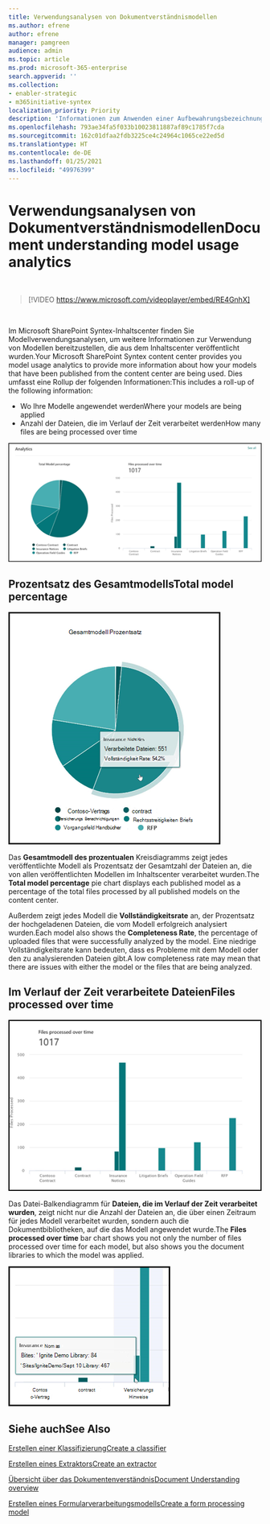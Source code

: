 ```yaml
---
title: Verwendungsanalysen von Dokumentverständnismodellen
ms.author: efrene
author: efrene
manager: pamgreen
audience: admin
ms.topic: article
ms.prod: microsoft-365-enterprise
search.appverid: ''
ms.collection:
- enabler-strategic
- m365initiative-syntex
localization_priority: Priority
description: 'Informationen zum Anwenden einer Aufbewahrungsbezeichnung auf ein Dokumentverständnismodell '
ms.openlocfilehash: 793ae34fa5f033b10023811887af89c1785f7cda
ms.sourcegitcommit: 162c01dfaa2fdb3225ce4c24964c1065ce22ed5d
ms.translationtype: HT
ms.contentlocale: de-DE
ms.lasthandoff: 01/25/2021
ms.locfileid: "49976399"
---
```

# <a name="document-understanding-model-usage-analytics"></a><span data-ttu-id="418b7-103">Verwendungsanalysen von Dokumentverständnismodellen</span><span class="sxs-lookup"><span data-stu-id="418b7-103">Document understanding model usage analytics</span></span>

</br>

> [!VIDEO https://www.microsoft.com/videoplayer/embed/RE4GnhX]  

</br>


<span data-ttu-id="418b7-104">Im Microsoft SharePoint Syntex-Inhaltscenter finden Sie Modellverwendungsanalysen, um weitere Informationen zur Verwendung von Modellen bereitzustellen, die aus dem Inhaltscenter veröffentlicht wurden.</span><span class="sxs-lookup"><span data-stu-id="418b7-104">Your Microsoft SharePoint Syntex content center provides you model usage analytics to provide more information about how your models that have been published from the content center are being used.</span></span> <span data-ttu-id="418b7-105">Dies umfasst eine Rollup der folgenden Informationen:</span><span class="sxs-lookup"><span data-stu-id="418b7-105">This includes a roll-up of the following information:</span></span>

- <span data-ttu-id="418b7-106">Wo Ihre Modelle angewendet werden</span><span class="sxs-lookup"><span data-stu-id="418b7-106">Where your models are being applied</span></span>
- <span data-ttu-id="418b7-107">Anzahl der Dateien, die im Verlauf der Zeit verarbeitet werden</span><span class="sxs-lookup"><span data-stu-id="418b7-107">How many files are being processed over time</span></span>

 ![Modellanalyse](../media/content-understanding/model-analytics.png) </br>

## <a name="total-model-percentage"></a><span data-ttu-id="418b7-109">Prozentsatz des Gesamtmodells</span><span class="sxs-lookup"><span data-stu-id="418b7-109">Total model percentage</span></span>

   ![Prozentsatz des Gesamtmodells](../media/content-understanding/total-model-percentage.png) </br>

<span data-ttu-id="418b7-111">Das **Gesamtmodell des prozentualen** Kreisdiagramms zeigt jedes veröffentlichte Modell als Prozentsatz der Gesamtzahl der Dateien an, die von allen veröffentlichten Modellen im Inhaltscenter verarbeitet wurden.</span><span class="sxs-lookup"><span data-stu-id="418b7-111">The **Total model percentage** pie chart displays each published model as a percentage of the total files processed by all published models on the content center.</span></span>

<span data-ttu-id="418b7-112">Außerdem zeigt jedes Modell die **Vollständigkeitsrate** an, der Prozentsatz der hochgeladenen Dateien, die vom Modell erfolgreich analysiert wurden.</span><span class="sxs-lookup"><span data-stu-id="418b7-112">Each model also shows the **Completeness Rate**, the percentage of uploaded files that were successfully analyzed by the model.</span></span> <span data-ttu-id="418b7-113">Eine niedrige Vollständigkeitsrate kann bedeuten, dass es Probleme mit dem Modell oder den zu analysierenden Dateien gibt.</span><span class="sxs-lookup"><span data-stu-id="418b7-113">A low completeness rate may mean that there are issues with either the model or the files that are being analyzed.</span></span>

## <a name="files-processed-over-time"></a><span data-ttu-id="418b7-114">Im Verlauf der Zeit verarbeitete Dateien</span><span class="sxs-lookup"><span data-stu-id="418b7-114">Files processed over time</span></span>

   ![Verarbeitete Dateien](../media/content-understanding/files-processed-over-time.png) </br>

<span data-ttu-id="418b7-116">Das Datei-Balkendiagramm für **Dateien, die im Verlauf der Zeit verarbeitet wurden**, zeigt nicht nur die Anzahl der Dateien an, die über einen Zeitraum für jedes Modell verarbeitet wurden, sondern auch die Dokumentbibliotheken, auf die das Modell angewendet wurde.</span><span class="sxs-lookup"><span data-stu-id="418b7-116">The **Files processed over time** bar chart shows you not only the number of files processed over time for each model, but also shows you the document libraries to which the model was applied.</span></span>

   ![Balkendiagramm](../media/content-understanding/bar-chart-models.png) </br>

## <a name="see-also"></a><span data-ttu-id="418b7-118">Siehe auch</span><span class="sxs-lookup"><span data-stu-id="418b7-118">See Also</span></span>
[<span data-ttu-id="418b7-119">Erstellen einer Klassifizierung</span><span class="sxs-lookup"><span data-stu-id="418b7-119">Create a classifier</span></span>](create-a-classifier.md)

[<span data-ttu-id="418b7-120">Erstellen eines Extraktors</span><span class="sxs-lookup"><span data-stu-id="418b7-120">Create an extractor</span></span>](create-an-extractor.md)

[<span data-ttu-id="418b7-121">Übersicht über das Dokumentenverständnis</span><span class="sxs-lookup"><span data-stu-id="418b7-121">Document Understanding overview</span></span>](document-understanding-overview.md)

[<span data-ttu-id="418b7-122">Erstellen eines Formularverarbeitungsmodells</span><span class="sxs-lookup"><span data-stu-id="418b7-122">Create a form processing model</span></span>](create-a-form-processing-model.md)  

